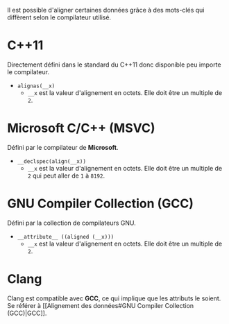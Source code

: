 Il est possible d'aligner certaines données grâce à des mots-clés qui diffèrent selon le compilateur utilisé.

# C++11
Directement défini dans le standard du C++11 donc disponible peu importe le compilateur.
- `alignas(__x)`
	- `__x` est la valeur d'alignement en octets. Elle doit être un multiple de `2`.

# Microsoft C/C++ (MSVC)
Défini par le compilateur de **Microsoft**.
- `__declspec(align(__x))`
	- `__x` est la valeur d'alignement en octets. Elle doit être un multiple de `2` qui peut aller de `1` à `8192`.

# GNU Compiler Collection (GCC)
Défini par la collection de compilateurs GNU.
- `__attribute__ ((aligned (__x)))`
	- `__x` est la valeur d'alignement en octets. Elle doit être un multiple de `2`.

# Clang
Clang est compatible avec **GCC**, ce qui implique que les attributs le soient.
Se référer à [[Alignement des données#GNU Compiler Collection (GCC)|GCC]].

